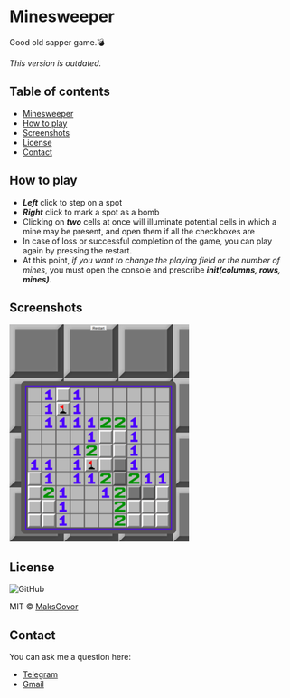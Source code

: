 # Minesweeper
Good old sapper game.💣

*This version is outdated.*

## Table of contents
  * [Minesweeper](#minesweeper)
  * [How to play](#how-to-play)
  * [Screenshots](#screenshots)
  * [License](#license)
  * [Contact](#contact)

## How to play
 - ***Left*** click to step on a spot
 - ***Right*** click to mark a spot as a bomb
 - Clicking on ***two*** cells at once will illuminate potential cells in which a mine may be present, and open them if all the checkboxes are 
 - In case of loss or successful completion of the game, you can play again by pressing the restart.
 - At this point, *if you want to change the playing field or the number of mines*, you must open the console and prescribe ***init(columns, rows, mines)***.

## Screenshots

![s1](https://github.com/MaksGovor/Images/blob/master/minesweeper/minesweepe.png)

## License

![GitHub](https://img.shields.io/github/license/MaksGovor/WeatherBot)

MIT © [MaksGovor](https://github.com/MaksGovor)

## Contact

You can ask me a question here: 
  * [Telegram](https://t.me/Maksgovorrr)
  * [Gmail]()


